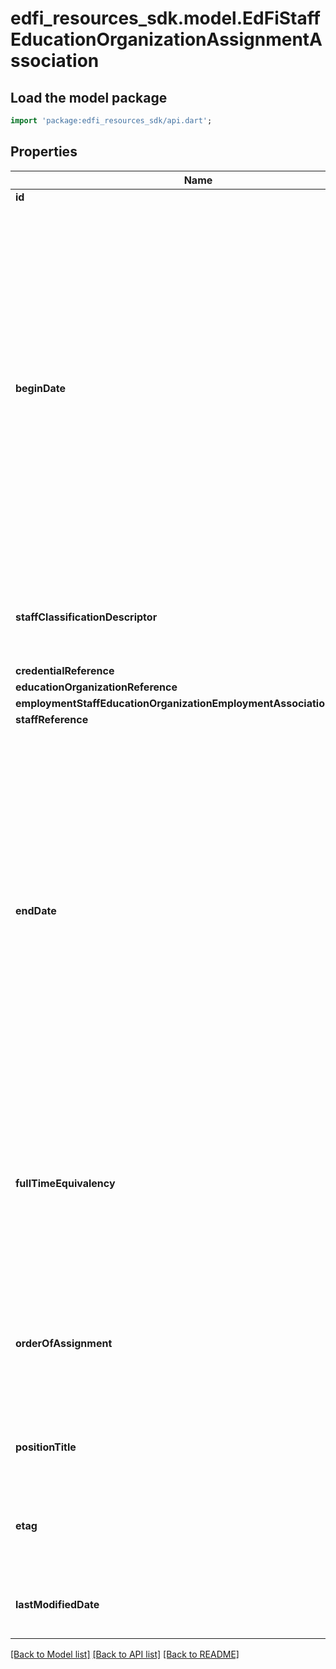 # edfi_resources_sdk.model.EdFiStaffEducationOrganizationAssignmentAssociation

## Load the model package
```dart
import 'package:edfi_resources_sdk/api.dart';
```

## Properties
Name | Type | Description | Notes
------------ | ------------- | ------------- | -------------
**id** | **String** |  | [optional] 
**beginDate** | [**DateTime**](DateTime.md) | Month, day, and year of the start or effective date of a staff member's employment, contract, or relationship with the education organization.  Note: Date interpretation may vary. Ed-Fi recommends inclusive dates, but states may define dates as inclusive or exclusive. For calculations, align with local guidelines. | 
**staffClassificationDescriptor** | **String** | The titles of employment, official status, or rank of education staff. | 
**credentialReference** | [**EdFiCredentialReference**](EdFiCredentialReference.md) |  | [optional] 
**educationOrganizationReference** | [**EdFiEducationOrganizationReference**](EdFiEducationOrganizationReference.md) |  | 
**employmentStaffEducationOrganizationEmploymentAssociationReference** | [**EdFiStaffEducationOrganizationEmploymentAssociationReference**](EdFiStaffEducationOrganizationEmploymentAssociationReference.md) |  | [optional] 
**staffReference** | [**EdFiStaffReference**](EdFiStaffReference.md) |  | 
**endDate** | [**DateTime**](DateTime.md) | Month, day, and year of the end or termination date of a staff member's employment, contract, or relationship with the education organization.  Note: Date interpretation may vary. Ed-Fi recommends inclusive dates, but states may define dates as inclusive or exclusive. For calculations, align with local guidelines. | [optional] 
**fullTimeEquivalency** | **double** | The ratio between the hours of work expected in a position and the hours of work normally expected in a full-time position in the same setting. | [optional] 
**orderOfAssignment** | **int** | Describes whether the assignment is this the staff member's primary assignment, secondary assignment, etc. | [optional] 
**positionTitle** | **String** | The descriptive name of an individual's position. | [optional] 
**etag** | **String** | A unique system-generated value that identifies the version of the resource. | [optional] 
**lastModifiedDate** | [**DateTime**](DateTime.md) | The date and time the resource was last modified. | [optional] 

[[Back to Model list]](../README.md#documentation-for-models) [[Back to API list]](../README.md#documentation-for-api-endpoints) [[Back to README]](../README.md)



